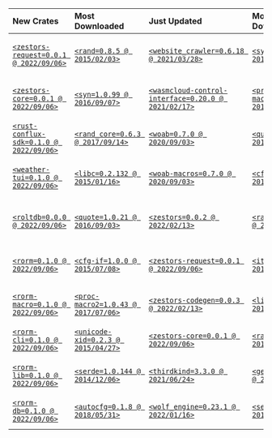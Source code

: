 | New Crates                                                                           | Most Downloaded                                                             | Just Updated                                                                                                | Most Recent Downloads                                                       | Popular Keywords                                                              | Popular Categories                                                                                            |
|:-------------------------------------------------------------------------------------|:----------------------------------------------------------------------------|:------------------------------------------------------------------------------------------------------------|:----------------------------------------------------------------------------|:------------------------------------------------------------------------------|:--------------------------------------------------------------------------------------------------------------|
| [`<zestors-request=0.0.1 @ 2022/09/06>`](https://crates.io/crates/zestors-request)   | [`<rand=0.8.5 @ 2015/02/03>`](https://crates.io/crates/rand)                | [`<website_crawler=0.6.18 @ 2021/03/28>`](https://crates.io/crates/website_crawler)                         | [`<syn=1.0.99 @ 2016/09/07>`](https://crates.io/crates/syn)                 | [`<cli (2,815 crates) @ 2014/12/14>`](https://crates.io/keywords/cli)         | [`<Command line utilities (4,907 crates) @ 2017/01/18>`](https://crates.io/categories/command-line-utilities) |
| [`<zestors-core=0.0.1 @ 2022/09/06>`](https://crates.io/crates/zestors-core)         | [`<syn=1.0.99 @ 2016/09/07>`](https://crates.io/crates/syn)                 | [`<wasmcloud-control-interface=0.20.0 @ 2021/02/17>`](https://crates.io/crates/wasmcloud-control-interface) | [`<proc-macro2=1.0.43 @ 2017/07/06>`](https://crates.io/crates/proc-macro2) | [`<async (1,486 crates) @ 2015/02/19>`](https://crates.io/keywords/async)     | [`<No standard library (4,158 crates) @ 2017/02/10>`](https://crates.io/categories/no-std)                    |
| [`<rust-conflux-sdk=0.1.0 @ 2022/09/06>`](https://crates.io/crates/rust-conflux-sdk) | [`<rand_core=0.6.3 @ 2017/09/14>`](https://crates.io/crates/rand_core)      | [`<woab=0.7.0 @ 2020/09/03>`](https://crates.io/crates/woab)                                                | [`<quote=1.0.21 @ 2016/09/03>`](https://crates.io/crates/quote)             | [`<api (1,268 crates) @ 2014/11/30>`](https://crates.io/keywords/api)         | [`<API bindings (2,448 crates) @ 2017/01/18>`](https://crates.io/categories/api-bindings)                     |
| [`<weather-tui=0.1.0 @ 2022/09/06>`](https://crates.io/crates/weather-tui)           | [`<libc=0.2.132 @ 2015/01/16>`](https://crates.io/crates/libc)              | [`<woab-macros=0.7.0 @ 2020/09/03>`](https://crates.io/crates/woab-macros)                                  | [`<cfg-if=1.0.0 @ 2015/07/08>`](https://crates.io/crates/cfg-if)            | [`<web (1,162 crates) @ 2014/11/29>`](https://crates.io/keywords/web)         | [`<Network programming (2,313 crates) @ 2017/01/18>`](https://crates.io/categories/network-programming)       |
| [`<roltdb=0.0.0 @ 2022/09/06>`](https://crates.io/crates/roltdb)                     | [`<quote=1.0.21 @ 2016/09/03>`](https://crates.io/crates/quote)             | [`<zestors=0.0.2 @ 2022/02/13>`](https://crates.io/crates/zestors)                                          | [`<rand_core=0.6.3 @ 2017/09/14>`](https://crates.io/crates/rand_core)      | [`<parser (1,110 crates) @ 2014/11/15>`](https://crates.io/keywords/parser)   | [`<Data structures (2,312 crates) @ 2017/01/18>`](https://crates.io/categories/data-structures)               |
| [`<rorm=0.1.0 @ 2022/09/06>`](https://crates.io/crates/rorm)                         | [`<cfg-if=1.0.0 @ 2015/07/08>`](https://crates.io/crates/cfg-if)            | [`<zestors-request=0.0.1 @ 2022/09/06>`](https://crates.io/crates/zestors-request)                          | [`<itoa=1.0.3 @ 2016/06/26>`](https://crates.io/crates/itoa)                | [`<ffi (1,106 crates) @ 2014/11/21>`](https://crates.io/keywords/ffi)         | [`<Embedded development (2,215 crates) @ 2017/02/06>`](https://crates.io/categories/embedded)                 |
| [`<rorm-macro=0.1.0 @ 2022/09/06>`](https://crates.io/crates/rorm-macro)             | [`<proc-macro2=1.0.43 @ 2017/07/06>`](https://crates.io/crates/proc-macro2) | [`<zestors-codegen=0.0.3 @ 2022/02/13>`](https://crates.io/crates/zestors-codegen)                          | [`<libc=0.2.132 @ 2015/01/16>`](https://crates.io/crates/libc)              | [`<crypto (1,084 crates) @ 2014/11/24>`](https://crates.io/keywords/crypto)   | [`<Asynchronous (2,059 crates) @ 2017/01/18>`](https://crates.io/categories/asynchronous)                     |
| [`<rorm-cli=0.1.0 @ 2022/09/06>`](https://crates.io/crates/rorm-cli)                 | [`<unicode-xid=0.2.3 @ 2015/04/27>`](https://crates.io/crates/unicode-xid)  | [`<zestors-core=0.0.1 @ 2022/09/06>`](https://crates.io/crates/zestors-core)                                | [`<rand=0.8.5 @ 2015/02/03>`](https://crates.io/crates/rand)                | [`<wasm (837 crates) @ 2017/04/13>`](https://crates.io/keywords/wasm)         | [`<Development tools (1,903 crates) @ 2016/12/31>`](https://crates.io/categories/development-tools)           |
| [`<rorm-lib=0.1.0 @ 2022/09/06>`](https://crates.io/crates/rorm-lib)                 | [`<serde=1.0.144 @ 2014/12/06>`](https://crates.io/crates/serde)            | [`<thirdkind=3.3.0 @ 2021/06/24>`](https://crates.io/crates/thirdkind)                                      | [`<getrandom=0.2.7 @ 2019/01/19>`](https://crates.io/crates/getrandom)      | [`<http (825 crates) @ 2014/11/29>`](https://crates.io/keywords/http)         | [`<Algorithms (1,750 crates) @ 2017/01/18>`](https://crates.io/categories/algorithms)                         |
| [`<rorm-db=0.1.0 @ 2022/09/06>`](https://crates.io/crates/rorm-db)                   | [`<autocfg=0.1.8 @ 2018/05/31>`](https://crates.io/crates/autocfg)          | [`<wolf_engine=0.23.1 @ 2022/01/16>`](https://crates.io/crates/wolf_engine)                                 | [`<serde=1.0.144 @ 2014/12/06>`](https://crates.io/crates/serde)            | [`<database (808 crates) @ 2014/11/21>`](https://crates.io/keywords/database) | [`<Encoding (1,648 crates) @ 2017/01/18>`](https://crates.io/categories/encoding)                             |